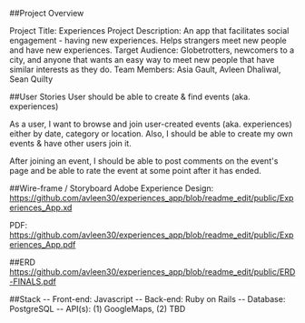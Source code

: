 ##Project Overview

Project Title:          Experiences
Project Description:    An app that facilitates social engagement - having new experiences.                             Helps strangers meet new people and have new experiences. 
Target Audience:        Globetrotters, newcomers to a city, and anyone that wants an easy                               way to meet new people that have similar interests as they do.
Team Members:           Asia Gault, Avleen Dhaliwal, Sean Quilty


##User Stories
User should be able to create & find events (aka. experiences)

As a user, I want to browse and join user-created events (aka. experiences) either by date, category or location.  Also, I should be able to create my own events & have other users join it.  

After joining an event, I should be able to post comments on the event's page and be able to rate the event at some point after it has ended.


##Wire-frame / Storyboard
Adobe Experience Design:
https://github.com/avleen30/experiences_app/blob/readme_edit/public/Experiences_App.xd

PDF:
https://github.com/avleen30/experiences_app/blob/readme_edit/public/Experiences_App.pdf


##ERD
https://github.com/avleen30/experiences_app/blob/readme_edit/public/ERD-FINALS.pdf


##Stack
-- Front-end:   Javascript
-- Back-end:    Ruby on Rails
-- Database:    PostgreSQL
-- API(s):      (1) GoogleMaps, (2) TBD